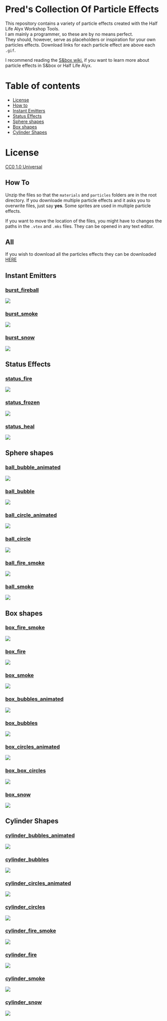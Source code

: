 # Pred's Collection Of Particle Effects

This repository contains a variety of particle effects created with the Half Life Alyx Workshop Tools.  
I am mainly a programmer, so these are by no means perfect.  
They should, however, serve as placeholders or inspiration for your own particles effects.
Download links for each particle effect are above each `.gif`.

I recommend reading the [S&box wiki.](https://wiki.facepunch.com/sbox/Creating_your_first_particle_effect) if you want to learn more about particle effects in S&box or Half Life Alyx.

# Table of contents

- [License](#license)
- [How to](#how-to)
- [Instant Emitters](#instant-emitters)
- [Status Effects](#status-effects)
- [Sphere shapes](#sphere-shapes)
- [Box shapes](#box-shapes)
- [Cylinder Shapes](#cylinder-shapes)

# License

[CC0 1.0 Universal](./LICENSE)

## How To

Unzip the files so that the `materials` and `particles` folders are in the root directory. If you downloade multiple particle effects and it asks you to overwrite files, just say **yes**. Some sprites are used in multiple particle effects.

If you want to move the location of the files, you might have to changes the paths in the `.vtex` and `.mks` files. They can be opened in any text editor.

## All

If you wish to download all the particles effects they can be downloaded [HERE](https://mega.nz/file/Ol5USISb#GseAC5LrrxkAZE8QYli3_Gkg6I4OUq0IIMEkjyn0W24)

## Instant Emitters

### [burst_fireball](https://mega.nz/file/7ppWRA6S#mFykbC0S3H-dP_NFrYtUzt1nyIDu_NSUHVtcjSyZGTo)

![](img/burst_fireball.gif)

### [burst_smoke](https://mega.nz/file/v55mBSTB#C7t51v4PlLBDmsBuYdRXAaV4Cr87W15YISELwRoydV8)

![](img/burst_smoke.gif)

### [burst_snow](https://mega.nz/file/ns4AwQAB#ghM7nsQwJmJd8xnVQiLzNYBLdTvXcmsrhQATvxLhyd0)

![](img/burst_snow.gif)

## Status Effects

### [status_fire](https://mega.nz/file/61hgkQqS#A7ZYS_iS5yDdN3QrunUHndnAowCnaNgjjJBOunW_hUw)

![](img/status_fire.gif)

### [status_frozen](https://mega.nz/file/OkwQDKJC#1rq9U0prhBIjbZSW3CHu8BXy73oB9hab3Bdu6elRhT0)

![](img/status_frozen.gif)

### [status_heal](https://mega.nz/file/rwpSwKxC#xR_pudCFGiYFyaKyTwwcVm0_TS14hQbWtnF-PA-T2nU)

![](img/status_heal.gif)

## Sphere shapes

### [ball_bubble_animated](https://mega.nz/file/qh42mArR#nbBvqvNAd1_KMAg_W2zMmCYjjlS5PzNDFaVTzsh_HMk)

![](img/ball_bubble_animated.gif)

### [ball_bubble](https://mega.nz/file/akxG0abT#aRBlgOIvCQZhLGE3-dqfBbDxt3hLNf6VSzttQmpjPUQ)

![](img/ball_bubble.gif)

### [ball_circle_animated](https://mega.nz/file/mgoUAQwR#R3CFvaKlnqCK19HhCQBbVZt8-bpY1UjCydFUmt4zi5I)

![](img/ball_circle_animated.gif)

### [ball_circle](https://mega.nz/file/ux5EACjD#7nIhZz9HwAf3eTMx9YnPV7nLlHLHrIWK2SyaXZiq48w)

![](img/ball_circle.gif)

### [ball_fire_smoke](https://mega.nz/file/G1xz1aTA#IHcF4bPa3vRfUEm3SAspJE9uVSGG_yKhT5DoTRpPw-4)

![](img/ball_fire_smoke.gif)

### [ball_smoke](https://mega.nz/file/awpVgSga#HcqFko8gJQkLK2ZCo5kqB37amsWAnMw3yNqNQHPta1s)

![](img/ball_smoke.gif)

## Box shapes

### [box_fire_smoke](https://mega.nz/file/a15BBQKD#c4K7vC6Yi8VkQmRMQhL79acvxvD0UBc1lXVzzolgW2E)

![](img/box_fire_smoke.gif)

### [box_fire](https://mega.nz/file/floEhCxJ#--kI8TVZ309Z5alwpWgDTcX67hqnG69xKmJn4WWbH9E)

![](img/box_fire.gif)

### [box_smoke](https://mega.nz/file/a94kDIDR#GDj41IWh_XhUo-T7ZdIHDzDnHSZayPUvTOhFVjr5DoE)

![](img/box_smoke.gif)

### [box_bubbles_animated](https://mega.nz/file/OlgnGYJK#rM-7O_YS-g4VCHu44Uof1aZ09p9PqXmbjr3H17V_2iU)

![](img/box_bubbles_animated.gif)

### [box_bubbles](https://mega.nz/file/KkoxGKwQ#nKlTlm5RrZ4xnYbjEnSWpYPHLAb6ULFRBcWbx-Q_5yE)

![](img/box_bubbles.gif)

### [box_circles_animated](https://mega.nz/file/yppzHQKJ#6wGwm5rZItkBu7WNOzNHLuL4Kl9Rpq7JiOghbL1upBo)

![](img/box_circles_animated.gif)

### [box_box_circles](https://mega.nz/file/ushXSagI#MccBDUXORA3VGdXw9yR_ZbRJcJQaYdLP_KOj7hTqlYU)

![](img/box_circles.gif)

### [box_snow](https://mega.nz/file/OlpihSgD#sC1tiB5PZKNF0GWpHsHzWB66sFZou0yRSl8ZtD__rUo)

![](img/box_snow.gif)

## Cylinder Shapes

### [cylinder_bubbles_animated](https://mega.nz/file/u1wyGAQS#SuNxkReFbk23fr1FmuZXxKNIEdULuOnwVu8y0L7SP5o)

![](img/cylinder_bubbles_animated.gif)

### [cylinder_bubbles](https://mega.nz/file/SgoSWYiJ#s96KpZXeDV30wtWmzBr793vhgxEwqROUkEx-1BL-ctA)

![](img/cylinder_bubbles.gif)

### [cylinder_circles_animated](https://mega.nz/file/yx4SlCiJ#7Qz3vYCMNbRD69qyvmTZA7N431GinT8Y8ha7e_w113o)

![](img/cylinder_circles_animated.gif)

### [cylinder_circles](https://mega.nz/file/z0pWjK4b#T1QiqPNjtQgeE2duysqwcS46JVgzn4WpRFYgvkStA_U)

![](img/cylinder_circles.gif)

### [cylinder_fire_smoke](https://mega.nz/file/jkoSBKDC#jyPYd_F_8et3WIS2aHsUEeUjHZ0KTpBB01ToWTgWd6g)

![](img/cylinder_fire_smoke.gif)

### [cylinder_fire](https://mega.nz/file/Lh402Sga#73nGBoWeqI-UhL6tdEb_cI-yVWS_qgsoSrk4Dd0T6JM)

![](img/cylinder_fire.gif)

### [cylinder_smoke](https://mega.nz/file/z0gkxQAL#x3lUCtwVJivMQy6NsbrcOKUZzUNGM02TNyETpeJv2fU)

![](img/cylinder_smoke.gif)

### [cylinder_snow](https://mega.nz/file/Wphg0ayC#zcnvA7hS_ha56CfXMxC6DQOJdWU9IF8jgVeHMWdStAQ)

![](img/cylinder_snow.gif)
